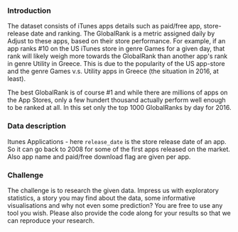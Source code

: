 ### Introduction

The dataset consists of iTunes apps details such as paid/free app, store-release
date and ranking. The GlobalRank is a metric assigned daily by Adjust to these
apps, based on their store performance. For example, if an app ranks #10 on the
US iTunes store in genre Games for a given day, that rank will likely weigh more
towards the GlobalRank than another app's rank in genre Utility in Greece. This
is due to the popularity of the US app-store and the genre Games v.s. Utility
apps in Greece (the situation in 2016, at least).

The best GlobalRank is of course #1 and while there are millions of apps on the App
Stores, only a few hundert thousand actually perform well enough to be ranked at
all. In this set only the top 1000 GlobalRanks by day for 2016.

### Data description

Itunes Applications - here `release_date` is the store release date of an app.
So it can go back to 2008 for some of the first apps released on the market.
Also app name and paid/free download flag are given per app.

### Challenge

The challenge is to research the given data. Impress us with exploratory
statistics, a story you may find about the data, some informative visualisations
and why not even some prediction? You are free to use any tool you wish. Please
also provide the code along for your results so that we can reproduce your
research.